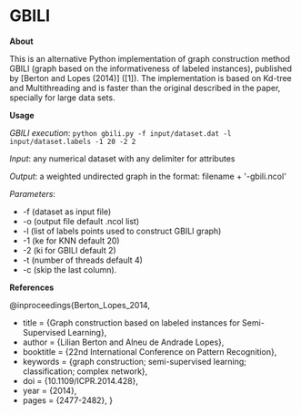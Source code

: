 # GBILI
**About**

This is an alternative Python implementation of graph construction method GBILI (graph based on the informativeness of labeled instances), published by [Berton and Lopes (2014)] ([1]). The implementation is based on Kd-tree and Multithreading and is faster than the original described in the paper, specially for large data sets. 

**Usage**

*GBILI execution*:  `python gbili.py -f input/dataset.dat -l input/dataset.labels -1 20 -2 2`

*Input*: any numerical dataset with any delimiter for attributes 

*Output*: a weighted undirected graph in the format: filename + '-gbili.ncol'

*Parameters*: 
* -f (dataset as input file)
* -o (output file default .ncol list)
* -l (list of labels points used to construct GBILI graph)
* -1 (ke for KNN default 20)
* -2 (ki for GBILI default 2)
* -t (number of  threads default 4)
* -c (skip the last column). 

**References**

@inproceedings{Berton_Lopes_2014,
 * title = {Graph construction based on labeled instances for Semi-Supervised Learning}, 
 * author = {Lilian Berton and Alneu de Andrade Lopes}, 
 * booktitle = {22nd International Conference on Pattern Recognition}, 
 * keywords = {graph construction; semi-supervised learning; classification; complex network}, 
 * doi = {10.1109/ICPR.2014.428},
 * year = {2014},
 * pages = {2477-2482},
}
